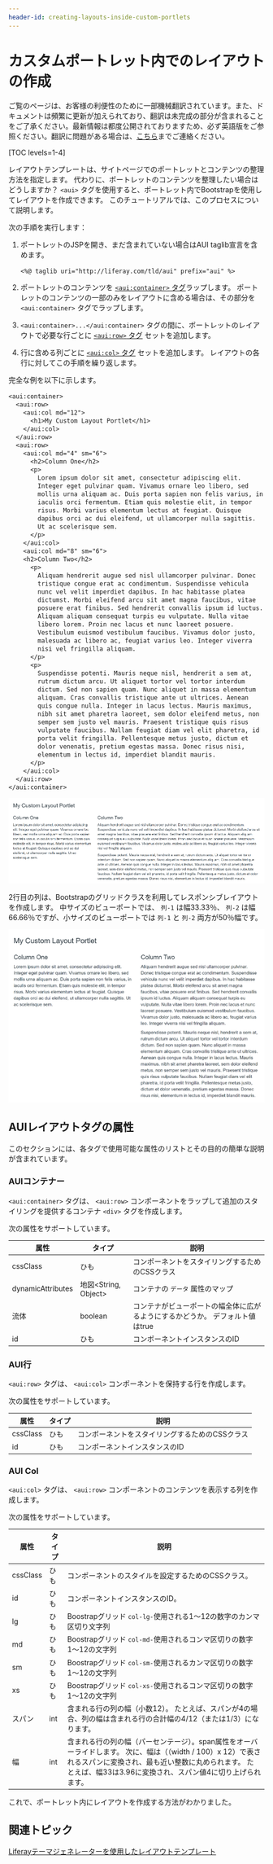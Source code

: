 ```yaml
---
header-id: creating-layouts-inside-custom-portlets
---
```


# カスタムポートレット内でのレイアウトの作成

<p class="alert alert-info"><span class="wysiwyg-color-blue120">ご覧のページは、お客様の利便性のために一部機械翻訳されています。また、ドキュメントは頻繁に更新が加えられており、翻訳は未完成の部分が含まれることをご了承ください。最新情報は都度公開されておりますため、必ず英語版をご参照ください。翻訳に問題がある場合は、<a href="mailto:support-content-jp@liferay.com">こちら</a>までご連絡ください。</span></p>

[TOC levels=1-4]

レイアウトテンプレートは、サイトページでのポートレットとコンテンツの整理方法を指定します。 代わりに、ポートレットのコンテンツを整理したい場合はどうしますか？ `<aui>` タグを使用すると、ポートレット内でBootstrapを使用してレイアウトを作成できます。 このチュートリアルでは、このプロセスについて説明します。

次の手順を実行します：

1.  ポートレットのJSPを開き、まだ含まれていない場合はAUI taglib宣言を含めます。
   
        <%@ taglib uri="http://liferay.com/tld/aui" prefix="aui" %>

2.  ポートレットのコンテンツを [`<aui:container>` タグ](#aui-container)ラップします。 ポートレットのコンテンツの一部のみをレイアウトに含める場合は、その部分を `<aui:container>` タグでラップします。

3.  `<aui:container>...</aui:container>` タグの間に、ポートレットのレイアウトで必要な行ごとに [`<aui:row>` タグ](#aui-row) セットを追加します。

4.  行に含める列ごとに [`<aui:col>` タグ](#aui-col) セットを追加します。 レイアウトの各行に対してこの手順を繰り返します。

完全な例を以下に示します。

    <aui:container>
      <aui:row>
        <aui:col md="12">
          <h1>My Custom Layout Portlet</h1>
        </aui:col>
      </aui:row>
      <aui:row>
        <aui:col md="4" sm="6">
          <h2>Column One</h2>
          <p>
            Lorem ipsum dolor sit amet, consectetur adipiscing elit. 
            Integer eget pulvinar quam. Vivamus ornare leo libero, sed 
            mollis urna aliquam ac. Duis porta sapien non felis varius, in 
            iaculis orci fermentum. Etiam quis molestie elit, in tempor 
            risus. Morbi varius elementum lectus at feugiat. Quisque 
            dapibus orci ac dui eleifend, ut ullamcorper nulla sagittis. 
            Ut ac scelerisque sem.
          </p>
        </aui:col>
        <aui:col md="8" sm="6">
        <h2>Column Two</h2>
          <p>
            Aliquam hendrerit augue sed nisl ullamcorper pulvinar. Donec 
            tristique congue erat ac condimentum. Suspendisse vehicula 
            nunc vel velit imperdiet dapibus. In hac habitasse platea 
            dictumst. Morbi eleifend arcu sit amet magna faucibus, vitae 
            posuere erat finibus. Sed hendrerit convallis ipsum id luctus. 
            Aliquam aliquam consequat turpis eu vulputate. Nulla vitae 
            libero lorem. Proin nec lacus et nunc laoreet posuere. 
            Vestibulum euismod vestibulum faucibus. Vivamus dolor justo, 
            malesuada ac libero ac, feugiat varius leo. Integer viverra 
            nisi vel fringilla aliquam.
          </p>
          <p>
            Suspendisse potenti. Mauris neque nisl, hendrerit a sem at, 
            rutrum dictum arcu. Ut aliquet tortor vel tortor interdum 
            dictum. Sed non sapien quam. Nunc aliquet in massa elementum 
            aliquam. Cras convallis tristique ante ut ultrices. Aenean 
            quis congue nulla. Integer in lacus lectus. Mauris maximus, 
            nibh sit amet pharetra laoreet, sem dolor eleifend metus, non 
            semper sem justo vel mauris. Praesent tristique quis risus 
            vulputate faucibus. Nullam feugiat diam vel elit pharetra, id 
            porta velit fringilla. Pellentesque metus justo, dictum et 
            dolor venenatis, pretium egestas massa. Donec risus nisi, 
            elementum in lectus id, imperdiet blandit mauris.
          </p>
        </aui:col>
      </aui:row>
    </aui:container>

![図1：ポートレットのカスタムレイアウトを使用すると、ユーザーを念頭に置いてポートレットのコンテンツを整理できます。](../../images/portlets-layout.png)

2行目の列は、Bootstrapのグリッドクラスを利用してレスポンシブレイアウトを作成します。 中サイズのビューポートでは、 `列-1` は幅33.33％、 `列-2` は幅66.66％ですが、小サイズのビューポートでは `列-1` と `列-2` 両方が50％幅です。

![図2：Bootstrapのグリッドクラスを利用して、カスタムポートレット内にレスポンシブレイアウトを作成できます。](../../images/portlets-layout-responsive.png)

## AUIレイアウトタグの属性

このセクションには、各タグで使用可能な属性のリストとその目的の簡単な説明が含まれています。

### AUIコンテナー

`<aui:container>` タグは、 `<aui:row>` コンポーネントをラップして追加のスタイリングを提供するコンテナ `<div>` タグを作成します。

次の属性をサポートしています。

| 属性                | タイプ                    | 説明                                        |
| ----------------- | ---------------------- | ----------------------------------------- |
| cssClass          | ひも                     | コンポーネントをスタイリングするためのCSSクラス                 |
| dynamicAttributes | 地図\<String, Object\> | コンテナの `データ` 属性のマップ                        |
| 流体                | boolean                | コンテナがビューポートの幅全体に広がるようにするかどうか。 デフォルト値はtrue |
| id                | ひも                     | コンポーネントインスタンスのID                          |

### AUI行

`<aui:row>` タグは、 `<aui:col>` コンポーネントを保持する行を作成します。

次の属性をサポートしています。

| 属性       | タイプ | 説明                        |
| -------- | --- | ------------------------- |
| cssClass | ひも  | コンポーネントをスタイリングするためのCSSクラス |
| id       | ひも  | コンポーネントインスタンスのID          |

### AUI Col

`<aui:col>` タグは、 `<aui:row>` コンポーネントのコンテンツを表示する列を作成します。

次の属性をサポートしています。

| 属性       | タイプ | 説明                                                                                                                            |
| -------- | --- | ----------------------------------------------------------------------------------------------------------------------------- |
| cssClass | ひも  | コンポーネントのスタイルを設定するためのCSSクラス。                                                                                                   |
| id       | ひも  | コンポーネントインスタンスのID。                                                                                                             |
| lg       | ひも  | Boostrapグリッド `col-lg-`使用される1〜12の数字のカンマ区切り文字列                                                                                  |
| md       | ひも  | Boostrapグリッド `col-md-`使用されるコンマ区切りの数字1〜12の文字列                                                                                  |
| sm       | ひも  | Boostrapグリッド `col-sm-`使用されるカンマ区切りの数字1〜12の文字列                                                                                  |
| xs       | ひも  | Boostrapグリッド `col-xs-`使用されるコンマ区切りの数字1〜12の文字列                                                                                  |
| スパン      | int | 含まれる行の列の幅（小数12）。 たとえば、スパンが4の場合、列の幅は含まれる行の合計幅の4/12（または1/3）になります。                                                               |
| 幅        | int | 含まれる行の列の幅（パーセンテージ）。span属性をオーバーライドします。 次に、幅は（（width / 100）x 12）で表されるスパンに変換され、最も近い整数に丸められます。 たとえば、幅33は3.96に変換され、スパン値4に切り上げられます。 |

これで、ポートレット内にレイアウトを作成する方法がわかりました。

## 関連トピック

[Liferayテーマジェネレーターを使用したレイアウトテンプレート](/docs/7-1/tutorials/-/knowledge_base/t/creating-layout-templates-with-the-themes-generator)
